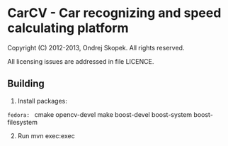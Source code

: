 # CarCV - Car recognizing and speed calculating platform

Copyright (C) 2012-2013, Ondrej Skopek. All rights reserved.

All licensing issues are addressed in file LICENCE.

Building
--------

1. Install packages: 

`fedora: ` cmake opencv-devel make boost-devel boost-system boost-filesystem

2. Run mvn exec:exec